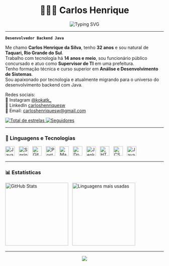 <!-- Header animado -->
<h1 align="center">👨🏻‍💻 Carlos Henrique</h1>

<p align="center">
  <img src="https://readme-typing-svg.demolab.com?font=Fira+Code&weight=500&size=22&pause=1000&color=27F389&center=true&vCenter=true&width=440&lines=Desenvolvedor+Backend+Java;Supervisor+de+TI+Público;Apaixonado+por+Tecnologia+e+Código" alt="Typing SVG" />
</p>

---

**`Desenvolvedor Backend Java`**

Me chamo **Carlos Henrique da Silva**, tenho **32 anos** e sou natural de **Taquari, Rio Grande do Sul**.  
Trabalho com tecnologia há **14 anos e meio**, sou funcionário público concursado e atuo como **Supervisor de TI** em uma prefeitura.  
Tenho formação técnica e curso superior em **Análise e Desenvolvimento de Sistemas**.  
Sou apaixonado por tecnologia e atualmente migrando para o universo do desenvolvimento backend com Java.

Redes sociais:  
📸 Instagram [@kokatk_](https://www.instagram.com/kokatk_/)  
🔗 LinkedIn [carloshenriquesw](https://www.linkedin.com/in/carloshenriquesw)  
📧 Email: carloshenriquesw@gmail.com

<p align="left">
    <a href="https://github.com/kokatk?tab=repositories&sort=stargazers">
        <img 
            alt="Total de estrelas" 
            title="Total de estrelas GitHub" 
            src="https://custom-icon-badges.demolab.com/github/stars/kokatk?color=55960c&style=for-the-badge&labelColor=488207&logo=star&label=estrelas"
        />
    </a>
    <a href="https://github.com/kokatk?tab=followers">
        <img 
            alt="Seguidores" 
            title="Me siga no GitHub" 
            src="https://custom-icon-badges.demolab.com/github/followers/kokatk?color=236ad3&labelColor=1155ba&style=for-the-badge&logo=github&label=Seguidores&logoColor=white"
        />
    </a>
</p>

---

### 🤖 Linguagens e Tecnologias

<p>
<img align="left" title="Java" width="30" style="padding-right: 10px;" src="https://cdn.jsdelivr.net/gh/devicons/devicon/icons/java/java-original.svg"/>
<img align="left" title="Spring" width="30" style="padding-right: 10px;" src="https://cdn.jsdelivr.net/gh/devicons/devicon/icons/spring/spring-original.svg"/>
<img align="left" title="Git" width="30" style="padding-right: 10px;" src="https://cdn.jsdelivr.net/gh/devicons/devicon/icons/git/git-original.svg"/>
<img align="left" title="PostgreSQL" width="30" style="padding-right: 10px;" src="https://cdn.jsdelivr.net/gh/devicons/devicon/icons/postgresql/postgresql-original.svg"/>
<img align="left" title="Maven" width="30" style="padding-right: 10px;" src="https://cdn.jsdelivr.net/gh/devicons/devicon/icons/maven/maven-original.svg"/>
<img align="left" title="Docker" width="30" style="padding-right: 10px;" src="https://cdn.jsdelivr.net/gh/devicons/devicon/icons/docker/docker-original.svg"/>
<img align="left" title="Jenkins" width="30" style="padding-right: 10px;" src="https://cdn.jsdelivr.net/gh/devicons/devicon/icons/jenkins/jenkins-original.svg"/>
<img align="left" title="HTML" width="30" style="padding-right: 10px;" src="https://cdn.jsdelivr.net/gh/devicons/devicon/icons/html5/html5-original.svg"/>
<img align="left" title="CSS" width="30" style="padding-right: 10px;" src="https://cdn.jsdelivr.net/gh/devicons/devicon/icons/css3/css3-original.svg"/>
<img align="left" title="JavaScript" width="30" style="padding-right: 10px;" src="https://cdn.jsdelivr.net/gh/devicons/devicon/icons/javascript/javascript-original.svg"/>
</p>

<br/>
<br/>

---

### 📊 Estatísticas

<p>
  <img 
    align="left" 
    alt="GitHub Stats" 
    height="200" 
    style="padding-right: 10px;" 
    src="https://github-readme-stats.vercel.app/api?username=kokatk&show_icons=true&theme=tokyonight&include_all_commits=true&locale=pt-br" 
  />
  <img 
    align="left" 
    alt="Linguagens mais usadas" 
    height="200" 
    src="https://github-readme-stats.vercel.app/api/top-langs/?username=kokatk&theme=tokyonight&layout=compact&custom_title=Tecnologias&langs_count=9" 
  />
</p>

<br/><br/><br/><br/><br/><br/><br/><br/><br/><br/><br/><br/>

---

<!-- Animação sutil no rodapé -->
<p align="center">
  <img src="https://capsule-render.vercel.app/api?type=wave&color=0e5cad&height=120&section=footer"/>
</p>
